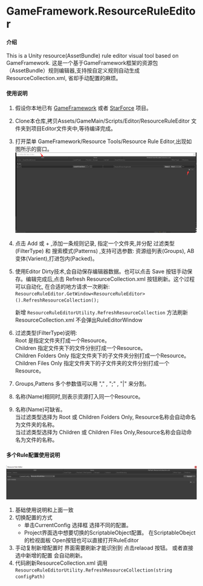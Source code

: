 # GameFramework.ResourceRuleEditor

#### 介绍
This is a Unity resource(AssetBundle) rule editor visual tool based on GameFramework. 这是一个基于GameFramework框架的资源包（AssetBundle）规则编辑器,支持按自定义规则自动生成ResourceCollection.xml,
省却手动配置的麻烦。

#### 使用说明

1. 假设你本地已有 [GameFramework](https://github.com/EllanJiang/GameFramework.git) 或者 [StarForce](https://github.com/EllanJiang/StarForce.git) 项目。

2. Clone本仓库,拷贝Assets/GameMain/Scripts/Editor/ResourceRuleEditor 文件夹到项目Editor文件夹中,等待编译完成。

3.  打开菜单 GameFramework/Resource Tools/Resource Rule Editor,出现如图所示的窗口。
	![avatar](/imgs/Editor.png)
	
4. 点击 Add 或 + ,添加一条规则记录, 指定一个文件夹,并分配 过滤类型(FilterType) 和 搜索模式(Patterns) ,支持可选参数: 资源组列表(Groups),
   AB变体(Varient),打进包内(Packed)。

5. 使用Editor Dirty技术,会自动保存编辑器数据。也可以点击 Save 按钮手动保存。编辑完成后,点击 Refresh ResourceCollection.xml 按钮刷新。这个过程可以自动化,
   在合适的地方请求一次刷新: ```ResourceRuleEditor.GetWindow<ResourceRuleEditor>().RefreshResourceCollection();```

   新增	`ResourceRuleEditorUtility.RefreshResourceCollection` 方法刷新ResourceCollection.xml  不会弹出RuleEditorWindow

6.  过滤类型(FilterType)说明:  
		Root 是指定文件夹打成一个Resource。  
		Children 指定文件夹下的文件分别打成一个Resource。  
		Children Folders Only 指定文件夹下的子文件夹分别打成一个Resource。  
		Children Files Only 指定文件夹下的子文件夹的文件分别打成一个Resource。  
	
7. Groups,Pattens 多个参数值可以用 "," , ";" , "|" 来分割。

8. 名称(Name)相同时,则表示资源打入同一个Resource。

9.  名称(Name)可缺省。  
		当过滤类型选择为 Root 或 Children Folders Only, Resource名称会自动命名为文件夹的名称。  
		当过滤类型选择为 Children 或 Children Files Only,Resource名称会自动命名为文件的名称。  

#### 多个Rule配置使用说明

![multconfig](/imgs/MultConfigEditor.png)

1. 基础使用说明和上面一致
2. 切换配置的方式 
   + 单击CurrentConfig 选择框  选择不同的配置。 
   + Project界面选中想要切换的ScriptableObject配置。 在ScriptableObejct 的检视面板 Open按钮也可以直接打开RuleEditor
3. 手动复制新增配置时  界面需要刷新才能识别到 点击relaoad 按钮。 或者直接选中新增的配置 会自动刷新。 
4. 代码刷新ResourceCollection.xml  调用`ResourceRuleEditorUtility.RefreshResourceCollection(string configPath)`

